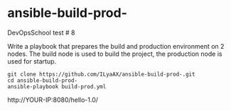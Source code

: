 # ansible-build-prod-
DevOpsSchool test # 8

Write a playbook that prepares the build and production environment on 2 nodes. The build node is used to build the project, the production node is used for startup.

```
git clone https://github.com/ILyaAX/ansible-build-prod-.git
cd ansible-build-prod-
ansible-playbook build-prod.yml
```
http://YOUR-IP:8080/hello-1.0/